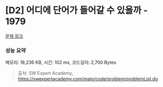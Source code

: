 # [D2] 어디에 단어가 들어갈 수 있을까 - 1979 

[문제 링크](https://swexpertacademy.com/main/code/problem/problemDetail.do?contestProbId=AV5PuPq6AaQDFAUq) 

### 성능 요약

메모리: 18,236 KB, 시간: 102 ms, 코드길이: 2,700 Bytes



> 출처: SW Expert Academy, https://swexpertacademy.com/main/code/problem/problemList.do